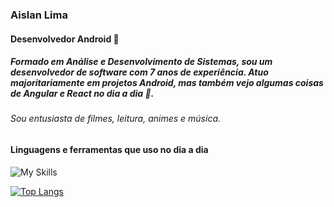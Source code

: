 ### Aislan Lima
#### Desenvolvedor Android 🤘

##### Formado em Análise e Desenvolvimento de Sistemas, sou um desenvolvedor de software com 7 anos de experiência. Atuo majoritariamente em projetos Android, mas também vejo algumas coisas de Angular e React no dia a dia 📱.
###### Sou entusiasta de filmes, leitura, animes e música.

#### Linguagens e ferramentas que uso no dia a dia
![My Skills](https://skillicons.dev/icons?i=androidstudio,kotlin,gradle,firebase,git,java,linux,postman,angular,js&perline=5)

[![Top Langs](https://github-readme-stats.vercel.app/api/top-langs/?username=aislanlima13&layout=compact)](https://github.com/anuraghazra/github-readme-stats)
